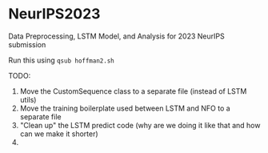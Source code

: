 # NeurIPS2023
Data Preprocessing, LSTM Model, and Analysis for 2023 NeurIPS submission

Run this using `qsub hoffman2.sh`

TODO:
1. Move the CustomSequence class to a separate file (instead of LSTM utils)
2. Move the training boilerplate used between LSTM and NFO to a separate file
3. "Clean up" the LSTM predict code (why are we doing it like that and how can we make it shorter)
4. 